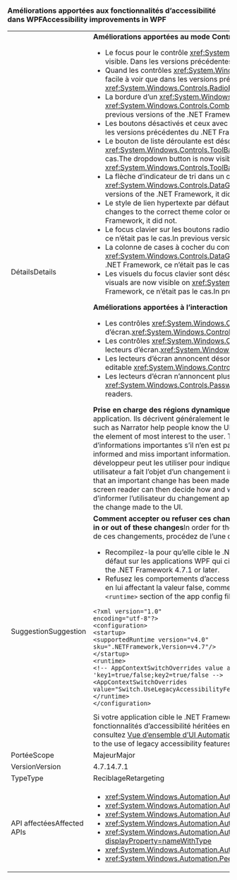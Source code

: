 ### <a name="accessibility-improvements-in-wpf"></a><span data-ttu-id="d464c-101">Améliorations apportées aux fonctionnalités d’accessibilité dans WPF</span><span class="sxs-lookup"><span data-stu-id="d464c-101">Accessibility improvements in WPF</span></span>

|   |   |
|---|---|
|<span data-ttu-id="d464c-102">Détails</span><span class="sxs-lookup"><span data-stu-id="d464c-102">Details</span></span>|<span data-ttu-id="d464c-103"><strong>Améliorations apportées au mode Contraste élevé</strong></span><span class="sxs-lookup"><span data-stu-id="d464c-103"><strong>High Contrast improvements</strong></span></span><ul><li><span data-ttu-id="d464c-104">Le focus pour le contrôle <xref:System.Windows.Controls.Expander> est désormais visible.</span><span class="sxs-lookup"><span data-stu-id="d464c-104">The focus for the <xref:System.Windows.Controls.Expander> control is now visible.</span></span> <span data-ttu-id="d464c-105">Dans les versions précédentes du .NET Framework, ce n’était pas le cas.</span><span class="sxs-lookup"><span data-stu-id="d464c-105">In previous versions of the .NET Framework, it was not.</span></span></li><li><span data-ttu-id="d464c-106">Quand les contrôles <xref:System.Windows.Controls.CheckBox> et <xref:System.Windows.Controls.RadioButton> sont sélectionnés, le texte qu’ils contiennent est plus facile à voir que dans les versions précédentes du .NET Framework.</span><span class="sxs-lookup"><span data-stu-id="d464c-106">The text in <xref:System.Windows.Controls.CheckBox> and <xref:System.Windows.Controls.RadioButton> controls when they are selected is now easier to see than in previous .NET Framework versions.</span></span></li><li><span data-ttu-id="d464c-107">La bordure d’un <xref:System.Windows.Controls.ComboBox> désactivé est désormais de la même couleur que le texte désactivé.</span><span class="sxs-lookup"><span data-stu-id="d464c-107">The border of a disabled <xref:System.Windows.Controls.ComboBox> is now the same color as the disabled text.</span></span> <span data-ttu-id="d464c-108">Dans les versions précédentes du .NET Framework, ce n’était pas le cas.</span><span class="sxs-lookup"><span data-stu-id="d464c-108">In previous versions of the .NET Framework, it was not.</span></span></li><li><span data-ttu-id="d464c-109">Les boutons désactivés et ceux avec le focus utilisent désormais la bonne couleur de thème.</span><span class="sxs-lookup"><span data-stu-id="d464c-109">Disabled and focused buttons now use the correct theme color.</span></span> <span data-ttu-id="d464c-110">Dans les versions précédentes du .NET Framework, ce n’était pas le cas.</span><span class="sxs-lookup"><span data-stu-id="d464c-110">In previous versions of the .NET Framework, they did not.</span></span></li><li><span data-ttu-id="d464c-111">Le bouton de liste déroulante est désormais visible quand le style d’un contrôle <xref:System.Windows.Controls.ComboBox> a la valeur <xref:System.Windows.Controls.ToolBar.ComboBoxStyleKey?displayProperty=nameWithType>. Dans les versions précédentes du .NET Framework, ce n’était pas le cas.</span><span class="sxs-lookup"><span data-stu-id="d464c-111">The dropdown button is now visible when a <xref:System.Windows.Controls.ComboBox> control's style is set to <xref:System.Windows.Controls.ToolBar.ComboBoxStyleKey?displayProperty=nameWithType>, In previous versions of the .NET Framework, it was not.</span></span></li><li><span data-ttu-id="d464c-112">La flèche d’indicateur de tri dans un contrôle <xref:System.Windows.Controls.DataGrid> utilise désormais les couleurs de thème.</span><span class="sxs-lookup"><span data-stu-id="d464c-112">The sort indicator arrow in a <xref:System.Windows.Controls.DataGrid> control now uses theme colors.</span></span> <span data-ttu-id="d464c-113">Dans les versions précédentes du .NET Framework, ce n’était pas le cas.</span><span class="sxs-lookup"><span data-stu-id="d464c-113">In previous versions of the .NET Framework, it did not.</span></span></li><li><span data-ttu-id="d464c-114">Le style de lien hypertexte par défaut utilise désormais la bonne couleur de thème quand l’utilisateur pointe dessus avec la souris.</span><span class="sxs-lookup"><span data-stu-id="d464c-114">The default hyperlink style now changes to the correct theme color on mouse over.</span></span> <span data-ttu-id="d464c-115">Dans les versions précédentes du .NET Framework, ce n’était pas le cas.</span><span class="sxs-lookup"><span data-stu-id="d464c-115">In previous versions of the .NET Framework, it did not.</span></span></li><li><span data-ttu-id="d464c-116">Le focus clavier sur les boutons radio est désormais visible.</span><span class="sxs-lookup"><span data-stu-id="d464c-116">The Keyboard focus on radio buttons is now visible.</span></span> <span data-ttu-id="d464c-117">Dans les versions précédentes du .NET Framework, ce n’était pas le cas.</span><span class="sxs-lookup"><span data-stu-id="d464c-117">In previous versions of the .NET Framework, it was not.</span></span></li><li><span data-ttu-id="d464c-118">La colonne de cases à cocher du contrôle <xref:System.Windows.Controls.DataGrid> utilise désormais les couleurs attendues pour le focus clavier.</span><span class="sxs-lookup"><span data-stu-id="d464c-118">The <xref:System.Windows.Controls.DataGrid> control's checkbox column now uses the expected colors for keyboard focus feedback.</span></span> <span data-ttu-id="d464c-119">Dans les versions précédentes du .NET Framework, ce n’était pas le cas.</span><span class="sxs-lookup"><span data-stu-id="d464c-119">In previous versions of the .NET Framework, it did not.</span></span></li><li><span data-ttu-id="d464c-120">Les visuels du focus clavier sont désormais visibles sur <xref:System.Windows.Controls.ComboBox> et <xref:System.Windows.Controls.ListBox>.</span><span class="sxs-lookup"><span data-stu-id="d464c-120">the Keyboard focus visuals are now visible on <xref:System.Windows.Controls.ComboBox> and <xref:System.Windows.Controls.ListBox>.</span></span> <span data-ttu-id="d464c-121">Dans les versions précédentes du .NET Framework, ce n’était pas le cas.</span><span class="sxs-lookup"><span data-stu-id="d464c-121">In previous versions of the .NET Framework, it was not.</span></span></li></ul><span data-ttu-id="d464c-122"><strong>Améliorations apportées à l’interaction avec le lecteur d’écran</strong></span><span class="sxs-lookup"><span data-stu-id="d464c-122"><strong>Screen reader interaction improvements</strong></span></span><ul><li><span data-ttu-id="d464c-123">Les contrôles <xref:System.Windows.Controls.Expander> sont maintenant correctement annoncés comme groupes (développer/réduire) par les lecteurs d’écran.</span><span class="sxs-lookup"><span data-stu-id="d464c-123"><xref:System.Windows.Controls.Expander> controls are now correctly announced as groups (expand/collapse) by screen readers.</span></span></li><li><span data-ttu-id="d464c-124">Les contrôles <xref:System.Windows.Controls.DataGridCell> sont maintenant correctement annoncés comme cellules de grille de données (version localisée) par les lecteurs d’écran.</span><span class="sxs-lookup"><span data-stu-id="d464c-124"><xref:System.Windows.Controls.DataGridCell> controls are now correctly announced as data grid cell (localized) by screen readers.</span></span></li><li><span data-ttu-id="d464c-125">Les lecteurs d’écran annoncent désormais le nom d’un <xref:System.Windows.Controls.ComboBox> modifiable.</span><span class="sxs-lookup"><span data-stu-id="d464c-125">Screen readers will now announce the name of an editable <xref:System.Windows.Controls.ComboBox>.</span></span></li><li><span data-ttu-id="d464c-126">Les lecteurs d’écran n’annoncent plus &quot;aucun élément dans la vue&quot; pour décrire les contrôles <xref:System.Windows.Controls.PasswordBox>.</span><span class="sxs-lookup"><span data-stu-id="d464c-126"><xref:System.Windows.Controls.PasswordBox> controls are no longer announced as &quot;no item in view&quot; by screen readers.</span></span></li></ul><span data-ttu-id="d464c-127"><strong>Prise en charge des régions dynamiques</strong>Les lecteurs d’écran tels que le Narrateur aident les personnes à connaître le contenu de l’interface utilisateur d’une application. Ils décrivent généralement les éléments ayant le focus, ceux-ci présentant sans doute le plus d’intérêt pour l’utilisateur.</span><span class="sxs-lookup"><span data-stu-id="d464c-127"><strong>LiveRegion support</strong>Screen readers such as Narrator help people know the UI contents of an application, usually by describing something about the UI that's currently focused, because that is probably the element of most interest to the user.</span></span> <span data-ttu-id="d464c-128">Toutefois, si un élément de l’interface utilisateur n’a pas le focus et qu’il change à l’écran, l’utilisateur peut passer à côté d’informations importantes s’il n’en est pas informé.</span><span class="sxs-lookup"><span data-stu-id="d464c-128">However, if a UI element changes somewhere in the screen and it does not have the focus, the user may not be informed and miss important information.</span></span> <span data-ttu-id="d464c-129">Les régions dynamiques sont conçues pour résoudre ce problème.</span><span class="sxs-lookup"><span data-stu-id="d464c-129">LiveRegions are meant to solve this problem.</span></span> <span data-ttu-id="d464c-130">Un développeur peut les utiliser pour indiquer au lecteur d’écran ou à tout autre client [UI Automation][Vue d’ensemble d’UI Automation](~/docs/framework/ui-automation/ui-automation-overview.md) qu’un élément de l’interface utilisateur a fait l’objet d’un changement important.</span><span class="sxs-lookup"><span data-stu-id="d464c-130">A developer can use them to inform the screen reader or any other [UI Automation][UI Automation Overview](~/docs/framework/ui-automation/ui-automation-overview.md) client that an important change has been made to a UI element.</span></span> <span data-ttu-id="d464c-131">Le lecteur d’écran peut ensuite décider comment et quand informer l’utilisateur de cette modification.</span><span class="sxs-lookup"><span data-stu-id="d464c-131">The screen reader can then decide how and when to inform the user of this change.</span></span> <span data-ttu-id="d464c-132">La propriété LiveSetting indique également au lecteur d’écran qu’il est important d’informer l’utilisateur du changement apporté à l’interface utilisateur.</span><span class="sxs-lookup"><span data-stu-id="d464c-132">The LiveSetting property also lets the screen reader know how important it is to inform the user of the change made to the UI.</span></span>|
|<span data-ttu-id="d464c-133">Suggestion</span><span class="sxs-lookup"><span data-stu-id="d464c-133">Suggestion</span></span>|<span data-ttu-id="d464c-134"><strong>Comment accepter ou refuser ces changements</strong>L’application doit s’exécuter sur le .NET Framework 4.7.1 ou ultérieur pour tirer parti de ces changements.</span><span class="sxs-lookup"><span data-stu-id="d464c-134"><strong>How to opt in or out of these changes</strong>In order for the application to benefit from these changes, it must run on the .NET Framework 4.7.1 or later.</span></span> <span data-ttu-id="d464c-135">Pour que l’application bénéficie de ces changements, procédez de l’une des manières suivantes :</span><span class="sxs-lookup"><span data-stu-id="d464c-135">The application can benefit from these changes in either of the following ways:</span></span><ul><li><span data-ttu-id="d464c-136">Recompilez-la pour qu’elle cible le .NET Framework 4.7.1.</span><span class="sxs-lookup"><span data-stu-id="d464c-136">It is recompiled to target the .NET Framework 4.7.1.</span></span> <span data-ttu-id="d464c-137">Ces changements d’accessibilité sont activés par défaut sur les applications WPF qui ciblent le .NET Framework 4.7.1 ou ultérieur.</span><span class="sxs-lookup"><span data-stu-id="d464c-137">These accessibility changes are enabled by default on WPF applications that target the .NET Framework 4.7.1 or later.</span></span></li><li><span data-ttu-id="d464c-138">Refusez les comportements d’accessibilité hérités en ajoutant le [commutateur AppContext](~/docs/framework/configure-apps/file-schema/runtime/appcontextswitchoverrides-element.md) suivant à la section <code>&lt;runtime&gt;</code> du fichier de configuration d’application et en lui affectant la valeur false, comme dans l’exemple suivant.</span><span class="sxs-lookup"><span data-stu-id="d464c-138">It opts out of the legacy accessibility behaviors by adding the following [AppContext Switch](~/docs/framework/configure-apps/file-schema/runtime/appcontextswitchoverrides-element.md) in the <code>&lt;runtime&gt;</code> section of the app config file and setting it to false, as the following example shows.</span></span></li></ul><pre><code>&lt;?xml version=&quot;1.0&quot; encoding=&quot;utf-8&quot;?&gt;&#13;&#10;&lt;configuration&gt;&#13;&#10;&lt;startup&gt;&#13;&#10;&lt;supportedRuntime version=&quot;v4.0&quot; sku=&quot;.NETFramework,Version=v4.7&quot;/&gt;&#13;&#10;&lt;/startup&gt;&#13;&#10;&lt;runtime&gt;&#13;&#10;&lt;!-- AppContextSwitchOverrides value attribute is in the form of &#39;key1=true/false;key2=true/false  --&gt;&#13;&#10;&lt;AppContextSwitchOverrides value=&quot;Switch.UseLegacyAccessibilityFeatures=false&quot; /&gt;&#13;&#10;&lt;/runtime&gt;&#13;&#10;&lt;/configuration&gt;&#13;&#10;</code></pre><span data-ttu-id="d464c-139">Si votre application cible le .NET Framework 4.7.1 ou ultérieur et que vous souhaitez conserver le comportement d’accessibilité hérité, choisissez d’utiliser les fonctionnalités d’accessibilité héritées en affectant explicitement à ce commutateur AppContext la valeur <code>true</code>. Pour obtenir une présentation générale d’UI automation, consultez [Vue d’ensemble d’UI Automation](~/docs/framework/ui-automation/ui-automation-overview.md).</span><span class="sxs-lookup"><span data-stu-id="d464c-139">Applications that target the .NET Framework 4.7.1 or later and want to preserve the legacy accessibility behavior can opt in to the use of legacy accessibility features by explicitly setting this AppContext switch to <code>true</code>.For an overview of UI automation, see the [UI Automation Overview](~/docs/framework/ui-automation/ui-automation-overview.md).</span></span>|
|<span data-ttu-id="d464c-140">Portée</span><span class="sxs-lookup"><span data-stu-id="d464c-140">Scope</span></span>|<span data-ttu-id="d464c-141">Majeur</span><span class="sxs-lookup"><span data-stu-id="d464c-141">Major</span></span>|
|<span data-ttu-id="d464c-142">Version</span><span class="sxs-lookup"><span data-stu-id="d464c-142">Version</span></span>|<span data-ttu-id="d464c-143">4.7.1</span><span class="sxs-lookup"><span data-stu-id="d464c-143">4.7.1</span></span>|
|<span data-ttu-id="d464c-144">Type</span><span class="sxs-lookup"><span data-stu-id="d464c-144">Type</span></span>|<span data-ttu-id="d464c-145">Reciblage</span><span class="sxs-lookup"><span data-stu-id="d464c-145">Retargeting</span></span>|
|<span data-ttu-id="d464c-146">API affectées</span><span class="sxs-lookup"><span data-stu-id="d464c-146">Affected APIs</span></span>|<ul><li><xref:System.Windows.Automation.AutomationElementIdentifiers.LiveSettingProperty?displayProperty=nameWithType></li><li><xref:System.Windows.Automation.AutomationElementIdentifiers.LiveRegionChangedEvent?displayProperty=nameWithType></li><li><xref:System.Windows.Automation.AutomationLiveSetting?displayProperty=nameWithType></li><li><xref:System.Windows.Automation.AutomationProperties.LiveSettingProperty?displayProperty=nameWithType></li><li><xref:System.Windows.Automation.AutomationProperties.SetLiveSetting(System.Windows.DependencyObject,System.Windows.Automation.AutomationLiveSetting)?displayProperty=nameWithType></li><li><xref:System.Windows.Automation.AutomationProperties.GetLiveSetting(System.Windows.DependencyObject)?displayProperty=nameWithType></li><li><xref:System.Windows.Automation.Peers.AutomationPeer.GetLiveSettingCore?displayProperty=nameWithType></li></ul>|

